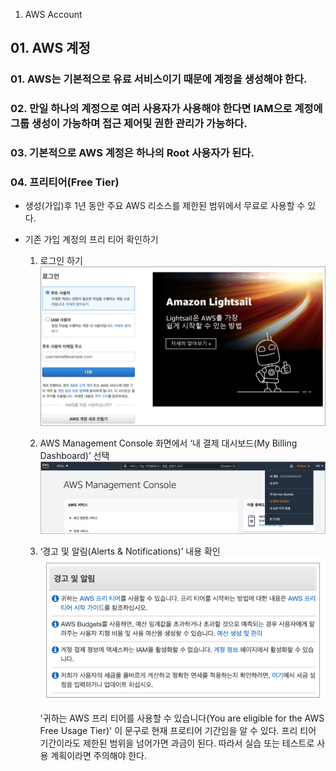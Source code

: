 01. AWS Account

## 01\. AWS 계정

### 01. AWS는 기본적으로 유료 서비스이기 때문에 계정을 생성해야 한다.
### 02. 만일 하나의 계정으로 여러 사용자가 사용해야 한다면 IAM으로 계정에 그룹 생성이 가능하며 접근 제어및 권한 관리가 가능하다.
### 03. 기본적으로 AWS 계정은 하나의 Root 사용자가 된다.
### 04. 프리티어(Free Tier) 
- 생성(가입)후 1년 동안 주요 AWS 리소스를 제한된 범위에서 무료로 사용할 수 있다.
- 기존 가입 계정의 프리 티어 확인하기

	01. 로그인 하기
		![5b30134b6aa69bff881362447169c2df.png](../../_resources/1af10be06c22401f941cd939864f4114.png)

	02. AWS Management Console 화면에서 ‘내 결제 대시보드(My Billing Dashboard)’ 선택
        ![0bea9aaccb1f65c0e2b6a13077cf9563.png](../../_resources/b071655e681a4ef0a37361468599b31d.png)
	
	03. ‘경고 및 알림(Alerts & Notifications)’ 내용 확인
        ![bba3299efb28ab0208acd07b1f44838e.png](../../_resources/7f8edfda851f4b81bae0e2f20cf42899.png)

		'귀하는 AWS 프리 티어를 사용할 수 있습니다(You are eligible for the AWS Free Usage Tier)' 이 문구로 현재 프로티어 기간임을 알 수 있다. 프리 티어 기간이라도 제한된 범위을 넘어가면 과금이 된다. 따라서 실습 또는 테스트로 사용 계획이라면 주의해야 한다.



